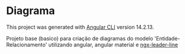 # Diagrama

This project was generated with [Angular CLI](https://github.com/angular/angular-cli) version 14.2.13.

Projeto base (basico) para criação de diagramas do modelo 'Entidade-Relacionamento' utilizando angular, angular material e [ngx-leader-line](https://antonsimola.github.io/ngx-leader-line/)


